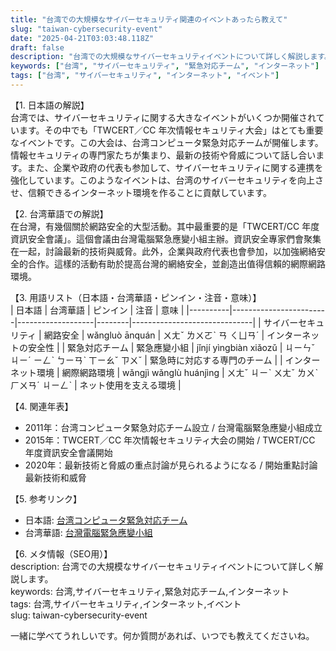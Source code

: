 ```yaml
---
title: "台湾での大規模なサイバーセキュリティ関連のイベントあったら教えて"
slug: "taiwan-cybersecurity-event"
date: "2025-04-21T03:03:48.118Z"
draft: false
description: "台湾での大規模なサイバーセキュリティイベントについて詳しく解説します。"
keywords: ["台湾", "サイバーセキュリティ", "緊急対応チーム", "インターネット"]
tags: ["台湾", "サイバーセキュリティ", "インターネット", "イベント"]
---
```


【1. 日本語の解説】  
台湾では、サイバーセキュリティに関する大きなイベントがいくつか開催されています。その中でも「TWCERT／CC 年次情報セキュリティ大会」はとても重要なイベントです。この大会は、台湾コンピュータ緊急対応チームが開催します。情報セキュリティの専門家たちが集まり、最新の技術や脅威について話し合います。また、企業や政府の代表も参加して、サイバーセキュリティに関する連携を強化しています。このようなイベントは、台湾のサイバーセキュリティを向上させ、信頼できるインターネット環境を作ることに貢献しています。

【2. 台湾華語での解説】  
在台灣，有幾個關於網路安全的大型活動。其中最重要的是「TWCERT/CC 年度資訊安全會議」。這個會議由台灣電腦緊急應變小組主辦。資訊安全專家們會聚集在一起，討論最新的技術與威脅。此外，企業與政府代表也會參加，以加強網絡安全的合作。這樣的活動有助於提高台灣的網絡安全，並創造出值得信賴的網際網路環境。

【3. 用語リスト（日本語・台湾華語・ピンイン・注音・意味）】  
| 日本語   | 台湾華語                | ピンイン          | 注音    | 意味                         |
|----------|------------------------|-------------------|--------|------------------------------|
| サイバーセキュリティ | 網路安全          | wǎngluò ānquán  | ㄨㄤˇ ㄌㄨㄛˋ ㄢ ㄑㄩㄢˊ | インターネットの安全性      |
| 緊急対応チーム   | 緊急應變小組           | jǐnjí yìngbiàn xiǎozǔ | ㄐㄧㄣˇ ㄐㄧˊ ㄧㄥˋ ㄅㄧㄢˋ ㄒㄧㄠˇ ㄗㄨˇ | 緊急時に対応する専門のチーム |
| インターネット環境 | 網際網路環境           | wǎngjì wǎnglù huánjìng | ㄨㄤˇ ㄐㄧˋ ㄨㄤˇ ㄌㄨˋ ㄏㄨㄢˊ ㄐㄧㄥˋ   | ネット使用を支える環境       |

【4. 関連年表】  
- 2011年：台湾コンピュータ緊急対応チーム設立 / 台灣電腦緊急應變小組成立  
- 2015年：TWCERT／CC 年次情報セキュリティ大会の開始 / TWCERT/CC 年度資訊安全會議開始  
- 2020年：最新技術と脅威の重点討論が見られるようになる / 開始重點討論最新技術和威脅  

【5. 参考リンク】  
- 日本語: [台湾コンピュータ緊急対応チーム](https://www.twcert.org.tw/)  
- 台湾華語: [台灣電腦緊急應變小組](https://www.twcert.org.tw/)

【6. メタ情報（SEO用）】  
description: 台湾での大規模なサイバーセキュリティイベントについて詳しく解説します。  
keywords: 台湾,サイバーセキュリティ,緊急対応チーム,インターネット  
tags: 台湾,サイバーセキュリティ,インターネット,イベント  
slug: taiwan-cybersecurity-event

一緒に学べてうれしいです。何か質問があれば、いつでも教えてくださいね。